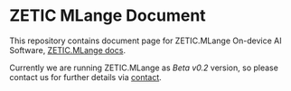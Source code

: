 # ZETIC MLange Document

 This repository contains document page for ZETIC.MLange On-device AI Software, [ZETIC.MLange docs](https://zetic-ai.github.io/ZETIC_MLange_document/).

Currently we are running ZETIC.MLange as *Beta v0.2* version, so please contact us for further details via [contact](mailto:contact@zetic.ai).


